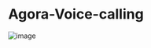 # Agora-Voice-calling

![image](https://user-images.githubusercontent.com/53855546/215459638-5ce7bc89-22fe-4164-9b5f-b929b9e30835.png)
